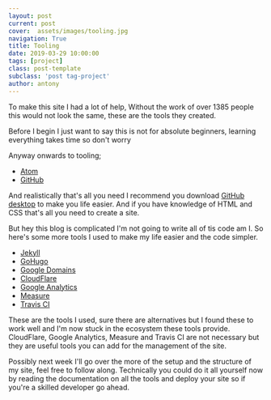 ```yaml
---
layout: post
current: post
cover:  assets/images/tooling.jpg
navigation: True
title: Tooling
date: 2019-03-29 10:00:00
tags: [project]
class: post-template
subclass: 'post tag-project'
author: antony
---
```


To make this site I had a lot of help, Without the work of over 1385 people this would not look the same, these are the tools they created.

Before I begin I just want to say this is not for absolute beginners, learning everything takes time so don't worry

Anyway onwards to tooling;
* [Atom](https://atom.io "A Code Editor")
* [GitHub](https://github.com "Hosting & Management")

And realistically that's all you need I recommend you download [GitHub desktop](https://desktop.github.com/) to make you life easier. And if you have knowledge of HTML and CSS that's all you need to create a site.

But hey this blog is complicated I'm not going to write all of tis code am I.
So here's some more tools I used to make my life easier and the code simpler.
* [Jekyll](https://jekyllrb.com "Blog Generator")
* [GoHugo](https://themes.gohugo.io/ "Landing Page Generator")
* [Google Domains](https://domains.google "Domain Registrar")
* [CloudFlare](https://www.cloudflare.com "CDN and SSL")
* [Google Analytics](https://analytics.google.com "Analytics")
* [Measure](https://web.dev/measure "Automated Testing")
* [Travis CI](https://travis-ci.org "Continuous Integration")

These are the tools I used, sure there are alternatives but I found these to work well and I'm now stuck in the ecosystem these tools provide. CloudFlare, Google Analytics, Measure and Travis CI are not necessary but they are useful tools you can add for the management of the site.

Possibly next week I'll go over the more of the setup and the structure of my site, feel free to follow along. Technically you could do it all yourself now by reading the documentation on all the tools and deploy your site so if you're a skilled developer go ahead.
